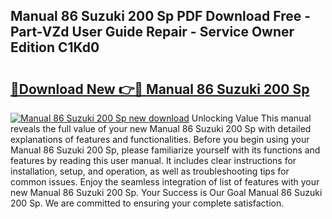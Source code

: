 ## Manual 86 Suzuki 200 Sp PDF Download Free - Part-VZd User Guide Repair - Service Owner Edition C1Kd0

# <h2><a href="http://bc89590.oget.top/?id=Manual+86+Suzuki+200+Sp">🔗Download New 👉🔴 Manual 86 Suzuki 200 Sp</a></h2>

[![Manual 86 Suzuki 200 Sp new download](https://i.imgur.com/5g1atiW.png)](http://bc89590.oget.top/?id=Manual+86+Suzuki+200+Sp)
Unlocking Value This manual reveals the full value of your new Manual 86 Suzuki 200 Sp with detailed explanations of features and functionalities. Before you begin using your Manual 86 Suzuki 200 Sp, please familiarize yourself with its functions and features by reading this user manual. It includes clear instructions for installation, setup, and operation, as well as troubleshooting tips for common issues. Enjoy the seamless integration of list of features with your new Manual 86 Suzuki 200 Sp. Your Success is Our Goal Manual 86 Suzuki 200 Sp. We are committed to ensuring your complete satisfaction.
